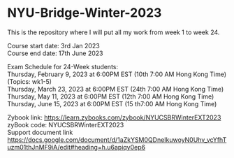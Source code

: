 # NYU-Bridge-Winter-2023

This is the repository where I will put all my work from week 1 to week 24. <br />

Course start date: 3rd Jan 2023 <br />
Course end date: 17th June 2023 <br />


Exam Schedule for 24-Week students:	<br />
Thursday, February 9, 2023 at 6:00PM EST	(10th 7:00 AM Hong Kong Time) (Topics: wk1-5) <br />
Thursday, March 23, 2023 at 6:00PM EST	(24th 7:00 AM Hong Kong Time) <br />
Thursday, May 11, 2023 at 6:00PM EST	(12th 7:00 AM Hong Kong Time) <br />
Thursday, June 15, 2023 at 6:00PM EST (15 th7:00 AM Hong Kong Time) <br />

Zybook link: https://learn.zybooks.com/zybook/NYUCSBRWinterEXT2023 <br />
zyBook code: NYUCSBRWinterEXT2023 <br />
Support document link <br />
https://docs.google.com/document/d/1aZkYSM0QDneIkuwoyN0Uhv_vcYfhTuzm01thJnMF9iA/edit#heading=h.u6apiqy0ep6
